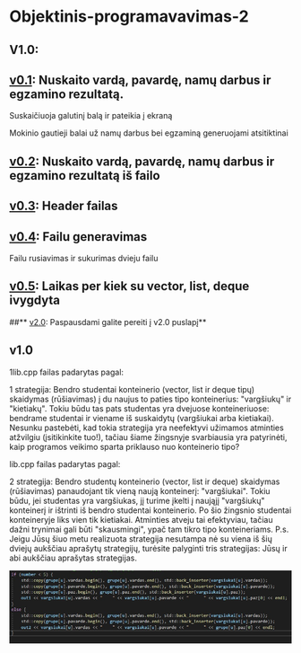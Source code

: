 # Objektinis-programavavimas-2
## V1.0:

## [v0.1](https://github.com/giedrius200/Objektinis-programavimas-klases/tree/v0.1): Nuskaito vardą, pavardę, namų darbus ir egzamino rezultatą. 

Suskaičiuoja galutinį balą ir pateikia į ekraną

Mokinio gautieji balai už namų darbus bei egzaminą generuojami atsitiktinai




## [v0.2](https://github.com/giedrius200/Objektinis-programavimas-klases/tree/v0.2): Nuskaito vardą, pavardę, namų darbus ir egzamino rezultatą iš failo 

## [v0.3](https://github.com/giedrius200/Objektinis-programavimas-klases/tree/v0.3): Header failas

## [v0.4](https://github.com/giedrius200/Objektinis-programavimas-klases/tree/v0.4): Failu generavimas
Failu rusiavimas ir sukurimas dvieju failu


## [v0.5](https://github.com/giedrius200/Objektinis-programavimas-klases/tree/v0.5): Laikas per kiek su vector, list, deque ivygdyta

##** [v2.0](https://github.com/giedrius200/Objektinis-programavimas-klases/tree/v0.5): Paspausdami galite pereiti į v2.0 puslapį**

## v1.0
1lib.cpp failas padarytas pagal:


1 strategija: Bendro studentai konteinerio (vector, list ir deque tipų) skaidymas (rūšiavimas) į du naujus to paties tipo konteinerius: "vargšiukų" ir "kietiakų". Tokiu būdu tas pats studentas yra dvejuose konteineriuose: bendrame studentai ir viename iš suskaidytų (vargšiukai arba kietiakai). Nesunku pastebėti, kad tokia strategija yra neefektyvi užimamos atminties atžvilgiu (įsitikinkite tuo!), tačiau šiame žingsnyje svarbiausia yra patyrinėti, kaip programos veikimo sparta priklauso nuo konteinerio tipo?

lib.cpp failas padarytas pagal:

2 strategija: Bendro studentų konteinerio (vector, list ir deque) skaidymas (rūšiavimas) panaudojant tik vieną naują konteinerį: "vargšiukai". Tokiu būdu, jei studentas yra vargšiukas, jį turime įkelti į naująjį "vargšiukų" konteinerį ir ištrinti iš bendro studentai konteinerio. Po šio žingsnio studentai konteineryje liks vien tik kietiakai. Atminties atveju tai efektyviau, tačiau dažni trynimai gali būti "skausmingi", ypač tam tikro tipo konteineriams.
P.s. Jeigu Jūsų šiuo metu realizuota strategija nesutampa nė su viena iš šių dviejų aukščiau aprašytų strategijų, turėsite palyginti tris strategijas: Jūsų ir abi aukščiau aprašytas strategijas.

![image](/assets/your-image18.jpg)
